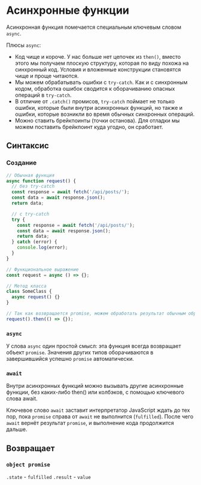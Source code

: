 # Асинхронные функции

Асинхронная функция помечается специальным ключевым словом `async`.

Плюсы `async`:

- Код чище и короче. У нас больше нет цепочек из `then()`, вместо этого мы получаем плоскую структуру, которая по виду похожа на синхронный код. Условия и вложенные конструкции становятся чище и проще читаются.
- Мы можем обрабатывать ошибки с `try-catch`. Как и с синхронным кодом, обработка ошибок сводится к оборачиванию опасных операций в `try-catch`.
- В отличие от `.catch()` промисов, `try-catch` поймает не только ошибки, которые были внутри асинхронных функций, но также и ошибки, которые возникли во время обычных синхронных операций.
- Можно ставить брейкпоинты (точки останова). Для отладки мы можем поставить брейкпоинт куда угодно, он сработает.

## Синтаксис

### Создание

```js
// Обычная функция
async function request() {
  // без try-catch
  const response = await fetch('/api/posts/');
  const data = await response.json();
  return data;

  // с try-catch
  try {
    const response = await fetch('/api/posts/');
    const data = await response.json();
    return data;
  } catch (error) {
    console.log(error);
  }
}

// Функциональное выражение
const request = async () => {};

// Метод класса
class SomeClass {
  async request() {}
}

// Так как возвращается promise, можем обработать результат обычным образом
request().then(() => {});
```

### `async`

У слова `async` один простой смысл: эта функция всегда возвращает объект `promise`. Значения других типов оборачиваются в завершившийся успешно `promise` автоматически.

### `await`

Внутри асинхронных функций можно вызывать другие асинхронные функции, без каких-либо then() или колбэков, с помощью ключевого слова await.

Ключевое слово `await` заставит интерпретатор JavaScript ждать до тех пор, пока `promise` справа от `await` не выполнится (`fulfilled`). После чего `await` вернёт результат `promise`, и выполнение кода продолжится дальше.

## Возвращает

### `object promise`

`.state` - `fulfilled`
`.result` - `value`
